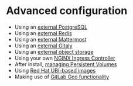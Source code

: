 # Advanced configuration

- Using an [external PostgreSQL](external-db/index.md)
- Using an [external Redis](external-redis/index.md)
- Using an [external Mattermost](external-mattermost/index.md)
- Using an [external Gitaly](external-gitaly/index.md)
- Using an [external object storage](external-object-storage/index.md)
- Using your own [NGINX Ingress Controller](external-nginx/index.md)
- After install, [managing Persistent Volumes](persistent-volumes/index.md)
- Using [Red Hat UBI-based images](ubi/index.md)
- Making use of [GitLab Geo functionality](geo/index.md)
